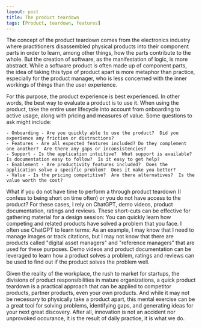 ```yaml
---
layout: post
title: The product teardown
tags: [Product, teardown, features]
---
```

 
The concept of the product teardown comes from the electronics industry where practitioners disassembled physical products into their component parts in order to learn, among other things, how the parts contribute to the whole.  But the creation of software, as the manifestation of logic, is more abstract.  While a software product is often made up of component parts, the idea of taking this type of product apart is more metaphor than practice, especially for the product manager, who is less concerned with the inner workings of things than the user experience.
 
For this purpose, the product experience is best experienced.  In other words, the best way to evaluate a product is to use it.  When using the product, take the entire user lifecycle into account from onboarding to active usage, along with pricing and measures of value.  Some questions to ask might include:
 
	- Onboarding - Are you quickly able to use the product?  Did you experience any friction or distractions?
	- Features - Are all expected features included? Do they complement one another?  Are there any gaps or inconsistencies?
	- Support - Is the application intuitive?  What support is available?  Is documentation easy to follow?  Is it easy to get help?
	- Enablement - Are productivity features included?  Does the application solve a specific problem?  Does it make you better?
	- Value - Is the pricing competitive?  Are there alternatives?  Is the value worth the cost?
 
What if you do not have time to perform a through product teardown (I confess to being short on time often) or you do not have access to the product?  For these cases, I rely on ChatGPT, demo videos, product documentation, ratings and reviews.  These short-cuts can be effective for gathering material for a design session:  You can quickly learn how competing and related products have solved a problem that you face.  I often use ChatGPT to learn terms:  As an example, I may know that I need to manage images or track citations, but I may not know that there are products called "digital asset managers" and "reference managers" that are used for these purposes.  Demo videos and product documentation can be leveraged to learn how a product solves a problem, ratings and reviews can be used to find out if the product solves the problem well.
 
Given the reality of the workplace, the rush to market for startups, the divisions of product responsibilities in mature organizations, a quick product teardown is a practical approach that can be applied to competitor products, partner products, even your own products.  And while it may not be necessary to physically take a product apart, this mental exercise can be a great tool for solving problems, identifying gaps, and generating ideas for your next great discovery.  After all, innovation is not an accident nor unprovoked occurance, it is the result of daily practice, it is what we do.
